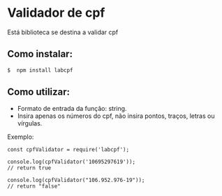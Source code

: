 # Validador de cpf

Está biblioteca se destina a validar cpf

## Como instalar:

```zsh
$  npm install labcpf
```

## Como utilizar:
* Formato de entrada da função: string.
* Insira apenas os números do cpf, não insira pontos, traços, letras ou vírgulas.


Exemplo:

```node
const cpfValidator = require('labcpf');

console.log(cpfValidator('10695297619'));
// return true

console.log(cpfValidator("106.952.976-19"));
// return "false"
```
